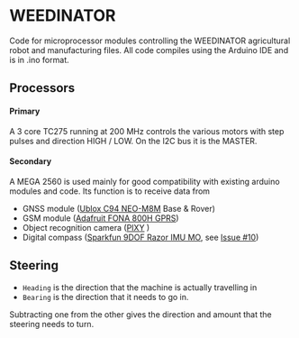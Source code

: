 # WEEDINATOR
Code for microprocessor modules controlling the WEEDINATOR agricultural robot and manufacturing files.  All code compiles using the Arduino IDE and is in .ino format.

## Processors

#### Primary

A 3 core TC275 running at 200 MHz controls the various motors with step pulses and direction HIGH / LOW. On the I2C bus it is the MASTER.

#### Secondary

A MEGA 2560 is used mainly for good compatibility with existing arduino modules and code. Its function is to receive data from 

* GNSS module ([Ublox C94 NEO-M8M](https://www.u-blox.com/en/product/neo-m8-series) Base & Rover)
* GSM module ([Adafruit FONA 800H GPRS](https://www.adafruit.com/product/1946))
* Object recognition camera ([PIXY](http://cmucam.org/projects/cmucam5/wiki) )
* Digital compass ([Sparkfun 9DOF Razor IMU MO](https://www.sparkfun.com/products/14001), see [Issue #10](https://github.com/paddygoat/WEEDINATOR/issues/10))
  
## Steering

* `Heading` is the direction that the machine is actually travelling in
* `Bearing` is the direction that it needs to go in.

Subtracting one from the other gives the direction and amount that the steering needs to turn.
